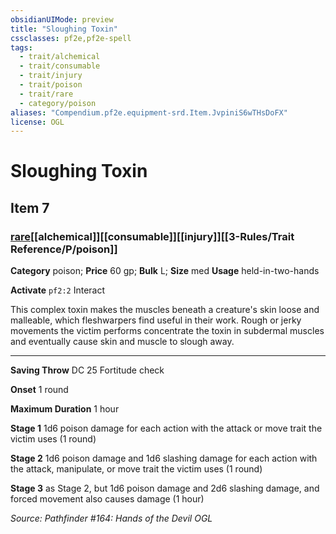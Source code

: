 ```yaml
---
obsidianUIMode: preview
title: "Sloughing Toxin"
cssclasses: pf2e,pf2e-spell
tags:
  - trait/alchemical
  - trait/consumable
  - trait/injury
  - trait/poison
  - trait/rare
  - category/poison
aliases: "Compendium.pf2e.equipment-srd.Item.JvpiniS6wTHsDoFX"
license: OGL
---
```

# Sloughing Toxin
## Item 7
### [rare](rare.md "Rare Rarity Trait")[[alchemical]][[consumable]][[injury]][[3-Rules/Trait Reference/P/poison]]

**Category** poison; 
**Price** 60 gp; 
**Bulk** L; **Size** med
**Usage** held-in-two-hands

**Activate** `pf2:2` Interact

This complex toxin makes the muscles beneath a creature's skin loose and malleable, which fleshwarpers find useful in their work. Rough or jerky movements the victim performs concentrate the toxin in subdermal muscles and eventually cause skin and muscle to slough away.

* * *

**Saving Throw** DC 25 Fortitude check

**Onset** 1 round

**Maximum Duration** 1 hour

**Stage 1** 1d6 poison damage for each action with the attack or move trait the victim uses (1 round)

**Stage 2** 1d6 poison damage and 1d6 slashing damage for each action with the attack, manipulate, or move trait the victim uses (1 round)

**Stage 3** as Stage 2, but 1d6 poison damage and 2d6 slashing damage, and forced movement also causes damage (1 hour)

*Source: Pathfinder #164: Hands of the Devil*
*OGL*
